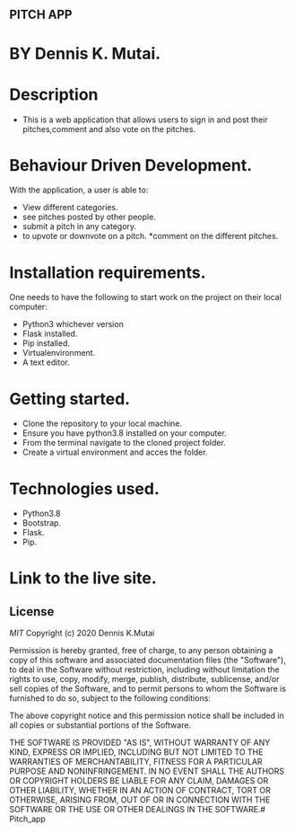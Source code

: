## PITCH APP

# BY Dennis K. Mutai.

# Description
* This is a web application that allows users to sign in and post their pitches,comment and also vote on the pitches.

# Behaviour Driven Development.
With the application, a user is able to:
* View different categories.
* see pitches posted by other people.
* submit a pitch in any category.
* to upvote or downvote on a pitch.
*comment on the different pitches.

# Installation requirements.
One needs to have the following to start work on the project on their local computer:
* Python3 whichever version
* Flask installed.
* Pip installed.
* Virtualenvironment.
* A text editor.

# Getting started.
* Clone the repository to your local machine.
* Ensure you have python3.8 installed on your computer.
* From the terminal navigate to the cloned project folder.
* Create a virtual environment and acces the folder.


# Technologies used.
* Python3.8
* Bootstrap.
* Flask.
* Pip.

# Link to the live site.


## License
*MIT* Copyright (c) 2020 Dennis K.Mutai

Permission is hereby granted, free of charge, to any person obtaining a copy
of this software and associated documentation files (the "Software"), to deal
in the Software without restriction, including without limitation the rights
to use, copy, modify, merge, publish, distribute, sublicense, and/or sell
copies of the Software, and to permit persons to whom the Software is
furnished to do so, subject to the following conditions:

The above copyright notice and this permission notice shall be included in all
copies or substantial portions of the Software.

THE SOFTWARE IS PROVIDED "AS IS", WITHOUT WARRANTY OF ANY KIND, EXPRESS OR
IMPLIED, INCLUDING BUT NOT LIMITED TO THE WARRANTIES OF MERCHANTABILITY,
FITNESS FOR A PARTICULAR PURPOSE AND NONINFRINGEMENT. IN NO EVENT SHALL THE
AUTHORS OR COPYRIGHT HOLDERS BE LIABLE FOR ANY CLAIM, DAMAGES OR OTHER
LIABILITY, WHETHER IN AN ACTION OF CONTRACT, TORT OR OTHERWISE, ARISING FROM,
OUT OF OR IN CONNECTION WITH THE SOFTWARE OR THE USE OR OTHER DEALINGS IN THE
SOFTWARE.# Pitch_app
